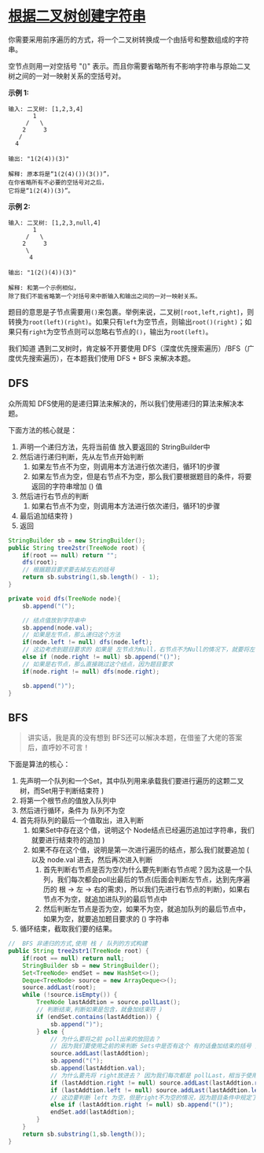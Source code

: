 # [ 根据二叉树创建字符串](https://leetcode-cn.com/problems/construct-string-from-binary-tree/)

你需要采用前序遍历的方式，将一个二叉树转换成一个由括号和整数组成的字符串。

空节点则用一对空括号 "()" 表示。而且你需要省略所有不影响字符串与原始二叉树之间的一对一映射关系的空括号对。

**示例 1:**

```
输入: 二叉树: [1,2,3,4]
       1
     /   \
    2     3
   /    
  4     

输出: "1(2(4))(3)"

解释: 原本将是“1(2(4)())(3())”，
在你省略所有不必要的空括号对之后，
它将是“1(2(4))(3)”。
```

**示例 2:**

```
输入: 二叉树: [1,2,3,null,4]
       1
     /   \
    2     3
     \  
      4 

输出: "1(2()(4))(3)"

解释: 和第一个示例相似，
除了我们不能省略第一个对括号来中断输入和输出之间的一对一映射关系。
```

题目的意思是子节点需要用`()`来包裹。举例来说，二叉树`[root,left,right]`，则转换为`root(left)(right)`。如果只有`left`为空节点，则输出`root()(right)`；如果只有`right`为空节点则可以忽略右节点的`()`，输出为`root(left)`。

我们知道 遇到二叉树时，肯定躲不开要使用 DFS（深度优先搜索遍历）/BFS（广度优先搜索遍历），在本题我们使用 DFS + BFS 来解决本题。

## DFS

众所周知 DFS使用的是递归算法来解决的，所以我们使用递归的算法来解决本题。

下面方法的核心就是：

1. 声明一个递归方法，先将当前值 放入要返回的 StringBuilder中 
2. 然后进行递归判断，先从左节点开始判断
   1. 如果左节点不为空，则调用本方法进行依次递归，循环1的步骤
   2. 如果左节点为空，但是右节点不为空，那么我们要根据题目的条件，将要返回的字符串增加 () 值
3. 然后进行右节点的判断
   1. 如果右节点不为空，则调用本方法进行依次递归，循环1的步骤
4. 最后追加结束符 )
5. 返回

```java
StringBuilder sb = new StringBuilder();
public String tree2str(TreeNode root) {
    if(root == null) return "";
    dfs(root);
    // 根据题目要求要去掉左右的括号
    return sb.substring(1,sb.length() - 1);
}

private void dfs(TreeNode node){
    sb.append("(");

    // 结点值放到字符串中
    sb.append(node.val);
    // 如果是左节点，那么递归这个方法
    if(node.left != null) dfs(node.left);
    // 这边考虑到题目要求的 如果是 左节点为Null，右节点不为Null的情况下，就要将左节点显示为 ()
    else if (node.right != null) sb.append("()");
    // 如果是右节点，那么直接跳过这个结点，因为题目要求
    if(node.right != null) dfs(node.right);

    sb.append(")");
}
```





## BFS

> 讲实话，我是真的没有想到 BFS还可以解决本题，在借鉴了大佬的答案后，直呼妙不可言！

下面是算法的核心：

1. 先声明一个队列和一个Set，其中队列用来承载我们要进行遍历的这颗二叉树，而Set用于判断结束符 )
2. 将第一个根节点的值放入队列中
3. 然后进行循环，条件为 队列不为空
4. 首先将队列的最后一个值取出，进入判断
   1. 如果Set中存在这个值，说明这个 Node结点已经遍历追加过字符串，我们就要进行结束符的追加 )
   2. 如果不存在这个值，说明是第一次进行遍历的结点，那么我们就要追加 ( 以及 node.val 进去，然后再次进入判断
      1. 首先判断右节点是否为空(为什么要先判断右节点呢？因为这是一个队列，我们每次都会poll出最后的节点(后面会判断左节点，达到先序遍历的 根 -> 左 -> 右的需求)，所以我们先进行右节点的判断)，如果右节点不为空，就追加进队列的最后节点中
      2. 然后判断左节点是否为空，如果不为空，就追加队列的最后节点中，如果为空，就要追加题目要求的 () 字符串
5. 循环结束，截取我们要的结果。

```java
//  BFS 非递归的方式,使用 栈 / 队列的方式构建
public String tree2str1(TreeNode root) {
    if(root == null) return null;
    StringBuilder sb = new StringBuilder();
    Set<TreeNode> endSet = new HashSet<>();
    Deque<TreeNode> source = new ArrayDeque<>();
    source.addLast(root);
    while (!source.isEmpty()) {
        TreeNode lastAddtion = source.pollLast();
        // 判断结束,判断如果是包含，就叠加结束符 )
        if (endSet.contains(lastAddtion)) {
            sb.append(")");
        } else {
            // 为什么要将之前 poll出来的放回去？
            // 因为我们要使用之前的来判断 Sets中是否有这个 有的话叠加结束的括号 )
            source.addLast(lastAddtion);
            sb.append("(");
            sb.append(lastAddtion.val);
            // 为什么要先将 right放进去？ 因为我们每次都是 pollLast，相当于使用了队列来实现算法
            if (lastAddtion.right != null) source.addLast(lastAddtion.right);
            if (lastAddtion.left != null) source.addLast(lastAddtion.left);
            // 这边要判断 left 为空，但是right不为空的情况，因为题目条件中规定了这个情况下，左的要赋值 ()
            else if (lastAddtion.right != null) sb.append("()");
            endSet.add(lastAddtion);
        }
    }
    return sb.substring(1,sb.length());
}
```

